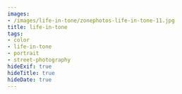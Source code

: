 ```yaml
---
images:
- /images/life-in-tone/zonephotos-life-in-tone-11.jpg
title: life-in-tone
tags:
- color
- life-in-tone
- portrait
- street-photography
hideExif: true
hideTitle: true
hideDate: true
---
```

